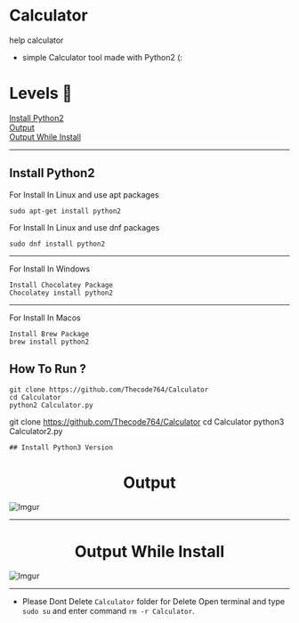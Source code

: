 # Calculator
help calculator
- simple Calculator tool made with Python2 (:
# Levels 👑
[Install Python2](#Install-Python2)
<br>
[Output](#Output)
<br>
[Output While Install](#Output-While-Install)

---
## Install Python2
For Install In Linux and use apt packages
```
sudo apt-get install python2
```
For Install In Linux and use dnf packages
```
sudo dnf install python2
```
---
For Install In Windows
```
Install Chocolatey Package
Chocolatey install python2
```
---
For Install In Macos
```
Install Brew Package
brew install python2
```

## How To Run ?
```
git clone https://github.com/Thecode764/Calculator
cd Calculator
python2 Calculator.py
```
git clone https://github.com/Thecode764/Calculator
cd Calculator
python3 Calculator2.py
```
## Install Python3 Version
```

<h1 align="center">Output</h1>

![Imgur](https://i.postimg.cc/SS8J4NCn/Screenshot-from-2023-08-06-03-14-35.png?dl=1)

---



<h1 align="center">Output While Install</h1>

![Imgur](https://i.postimg.cc/NsJgqmyg/Screenshot-from-2023-08-06-03-56-44.png?dl=1)

---
- Please Dont Delete `Calculator` folder for Delete Open terminal and type `sudo su` and enter command `rm -r Calculator`.

